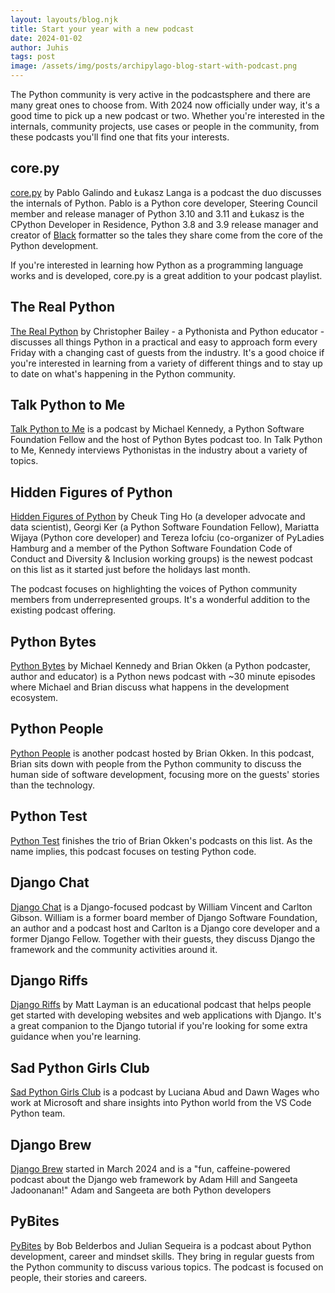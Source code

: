 ```yaml
---
layout: layouts/blog.njk
title: Start your year with a new podcast
date: 2024-01-02
author: Juhis
tags: post
image: /assets/img/posts/archipylago-blog-start-with-podcast.png
---
```


The Python community is very active in the podcastsphere and there are many great ones to choose from.
With 2024 now officially under way, it's a good time to pick up a new podcast or two. Whether you're interested in the internals, community projects, use cases or people in the community, from these podcasts you'll find one that fits your interests.

## core\.py

[core.py](https://pca.st/mb7191wn) by Pablo Galindo and Łukasz Langa is a podcast the duo discusses the internals of Python. Pablo is a Python core developer, Steering Council member and release manager of Python 3.10 and 3.11 and Łukasz is the CPython Developer in Residence, Python 3.8 and 3.9 release manager and creator of [Black](https://github.com/psf/black) formatter so the tales they share come from the core of the Python development.

If you're interested in learning how Python as a programming language works and is developed, core\.py is a great addition to your podcast playlist.

## The Real Python

[The Real Python](https://realpython.com/podcasts/rpp/) by Christopher Bailey - a Pythonista and Python educator - discusses all things Python in a practical and easy to approach form every Friday with a changing cast of guests from the industry. It's a good choice if you're interested in learning from a variety of different things and to stay up to date on what's happening in the Python community.

## Talk Python to Me

[Talk Python to Me](https://talkpython.fm/) is a podcast by Michael Kennedy, a Python Software Foundation Fellow and the host of Python Bytes podcast too. In Talk Python to Me, Kennedy interviews Pythonistas in the industry about a variety of topics.

## Hidden Figures of Python

[Hidden Figures of Python](https://pypodcats.live/) by Cheuk Ting Ho (a developer advocate and data scientist), Georgi Ker (a Python Software Foundation Fellow), Mariatta Wijaya (Python core developer) and Tereza Iofciu (co-organizer of PyLadies Hamburg and a member of the Python Software Foundation Code of Conduct and Diversity & Inclusion working groups) is the newest podcast on this list as it started just before the holidays last month.

The podcast focuses on highlighting the voices of Python community members from underrepresented groups. It's a wonderful addition to the existing podcast offering.

## Python Bytes

[Python Bytes](https://pythonbytes.fm/) by Michael Kennedy and Brian Okken (a Python podcaster, author and educator) is a Python news podcast with ~30 minute episodes where Michael and Brian discuss what happens in the development ecosystem.

## Python People

[Python People](https://pythonpeople.fm/) is another podcast hosted by Brian Okken. In this podcast, Brian sits down with people from the Python community to discuss the human side of software development, focusing more on the guests' stories than the technology.

## Python Test

[Python Test](https://podcast.pythontest.com/) finishes the trio of Brian Okken's podcasts on this list. As the name implies, this podcast focuses on testing Python code.

## Django Chat

[Django Chat](https://djangochat.com/) is a Django-focused podcast by William Vincent and Carlton Gibson. William is a former board member of Django Software Foundation, an author and a podcast host and Carlton is a Django core developer and a former Django Fellow. Together with their guests, they discuss Django the framework and the community activities around it.

## Django Riffs

[Django Riffs](https://djangoriffs.com/) by Matt Layman is an educational podcast that helps people get started with developing websites and web applications with Django. It's a great companion to the Django tutorial if you're looking for some extra guidance when you're learning.

## Sad Python Girls Club

[Sad Python Girls Club](https://www.podchaser.com/podcasts/sad-python-girls-club-4703498) is a podcast by Luciana Abud and Dawn Wages who work at Microsoft and share insights into Python world from the VS Code Python team.

## Django Brew

[Django Brew](https://www.djangobrew.com/) started in March 2024 and is a "fun, caffeine-powered podcast about the Django web framework by Adam Hill and Sangeeta Jadoonanan!" Adam and Sangeeta are both Python developers

## PyBites

[PyBites](https://www.pybitespodcast.com/) by Bob Belderbos and Julian Sequeira is a podcast about Python development, career and mindset skills. They bring in regular guests from the Python community to discuss various topics. The podcast is focused on people, their stories and careers.
